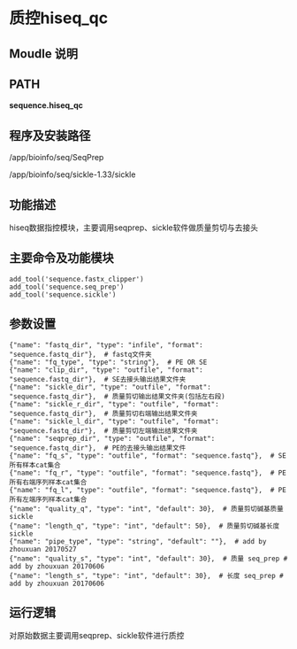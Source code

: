 质控hiseq_qc
===========

Moudle 说明
-----------------------------------

PATH
---------

**sequence.hiseq_qc**

程序及安装路径
------------

/app/bioinfo/seq/SeqPrep

/app/bioinfo/seq/sickle-1.33/sickle

功能描述
--------
hiseq数据指控模块，主要调用seqprep、sickle软件做质量剪切与去接头

主要命令及功能模块
------------------
```
add_tool('sequence.fastx_clipper')
add_tool('sequence.seq_prep')
add_tool('sequence.sickle')
```

参数设置
--------
```
{"name": "fastq_dir", "type": "infile", "format": "sequence.fastq_dir"},  # fastq文件夹
{"name": "fq_type", "type": "string"},  # PE OR SE
{"name": "clip_dir", "type": "outfile", "format": "sequence.fastq_dir"},  # SE去接头输出结果文件夹
{"name": "sickle_dir", "type": "outfile", "format": "sequence.fastq_dir"},  # 质量剪切输出结果文件夹(包括左右段)
{"name": "sickle_r_dir", "type": "outfile", "format": "sequence.fastq_dir"},  # 质量剪切右端输出结果文件夹
{"name": "sickle_l_dir", "type": "outfile", "format": "sequence.fastq_dir"},  # 质量剪切左端输出结果文件夹
{"name": "seqprep_dir", "type": "outfile", "format": "sequence.fastq_dir"},  # PE的去接头输出结果文件
{"name": "fq_s", "type": "outfile", "format": "sequence.fastq"},  # SE所有样本cat集合
{"name": "fq_r", "type": "outfile", "format": "sequence.fastq"},  # PE所有右端序列样本cat集合
{"name": "fq_l", "type": "outfile", "format": "sequence.fastq"},  # PE所有左端序列样本cat集合
{"name": "quality_q", "type": "int", "default": 30},  # 质量剪切碱基质量 sickle
{"name": "length_q", "type": "int", "default": 50},  # 质量剪切碱基长度 sickle
{"name": "pipe_type", "type": "string", "default": ""},  # add by zhouxuan 20170527
{"name": "quality_s", "type": "int", "default": 30},  # 质量 seq_prep # add by zhouxuan 20170606
{"name": "length_s", "type": "int", "default": 30},  # 长度 seq_prep # add by zhouxuan 20170606
```

运行逻辑
-------
对原始数据主要调用seqprep、sickle软件进行质控